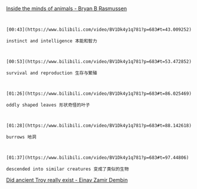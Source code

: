 [Inside the minds of animals - Bryan B Rasmussen](https://www.bilibili.com/video/BV1Dk4y1q781?p=683)

```ad-note


[00:43](https://www.bilibili.com/video/BV1Dk4y1q781?p=683#t=43.009252)

instinct and intelligence 本能和智力

```

```ad-note


[00:53](https://www.bilibili.com/video/BV1Dk4y1q781?p=683#t=53.472852)

survival and reproduction 生存与繁殖

```

```ad-note


[01:26](https://www.bilibili.com/video/BV1Dk4y1q781?p=683#t=86.025469)

oddly shaped leaves 形状奇怪的叶子

```

```ad-note


[01:28](https://www.bilibili.com/video/BV1Dk4y1q781?p=683#t=88.142618)

burrows 地洞

```

```ad-note


[01:37](https://www.bilibili.com/video/BV1Dk4y1q781?p=683#t=97.44806)

descended into similar creatures 变成了类似的生物

```

[Did ancient Troy really exist - Einav Zamir Dembin](https://www.bilibili.com/video/BV1Dk4y1q781?p=684)
